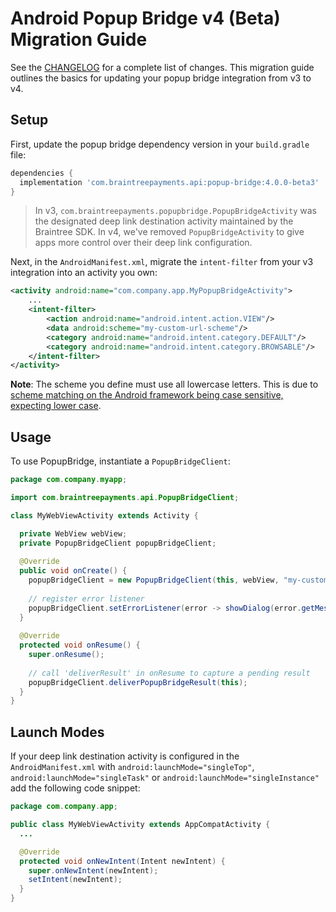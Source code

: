 # Android Popup Bridge v4 (Beta) Migration Guide

See the [CHANGELOG](/CHANGELOG.md) for a complete list of changes. This migration guide outlines the basics for updating your popup bridge integration from v3 to v4.

## Setup

First, update the popup bridge dependency version in your `build.gradle` file:

```groovy
dependencies {
  implementation 'com.braintreepayments.api:popup-bridge:4.0.0-beta3'
}
```

> In v3, `com.braintreepayments.popupbridge.PopupBridgeActivity` was the designated deep link destination activity maintained by the Braintree SDK. In v4, we've removed `PopupBridgeActivity` to give apps more control over their deep link configuration.

Next, in the `AndroidManifest.xml`, migrate the `intent-filter` from your v3 integration into an activity you own:

```xml
<activity android:name="com.company.app.MyPopupBridgeActivity">
    ...
    <intent-filter>
        <action android:name="android.intent.action.VIEW"/>
        <data android:scheme="my-custom-url-scheme"/>
        <category android:name="android.intent.category.DEFAULT"/>
        <category android:name="android.intent.category.BROWSABLE"/>
    </intent-filter>
</activity>
```

**Note**: The scheme you define must use all lowercase letters. This is due to [scheme matching on the Android framework being case sensitive, expecting lower case](https://developer.android.com/guide/topics/manifest/data-element#scheme).

## Usage

To use PopupBridge, instantiate a `PopupBridgeClient`:

```java
package com.company.myapp;

import com.braintreepayments.api.PopupBridgeClient;

class MyWebViewActivity extends Activity {

  private WebView webView;
  private PopupBridgeClient popupBridgeClient;
  
  @Override
  public void onCreate() {
    popupBridgeClient = new PopupBridgeClient(this, webView, "my-custom-url-scheme");
  
    // register error listener
    popupBridgeClient.setErrorListener(error -> showDialog(error.getMessage()));
  }
  
  @Override
  protected void onResume() {
    super.onResume();
  
    // call 'deliverResult' in onResume to capture a pending result
    popupBridgeClient.deliverPopupBridgeResult(this);
  }
}
```

## Launch Modes

If your deep link destination activity is configured in the `AndroidManifest.xml` with `android:launchMode="singleTop"`, 
`android:launchMode="singleTask"` or `android:launchMode="singleInstance"` add the following code snippet:

```java
package com.company.app;

public class MyWebViewActivity extends AppCompatActivity {
  ... 

  @Override
  protected void onNewIntent(Intent newIntent) {
    super.onNewIntent(newIntent);
    setIntent(newIntent);
  }
}
```
